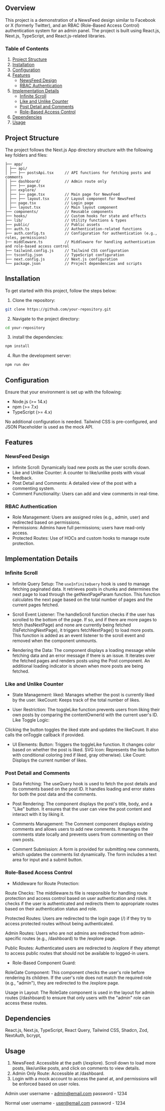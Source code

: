 ## Overview

This project is a demonstration of a NewsFeed design similar to Facebook or X (formerly Twitter), and an RBAC (Role-Based Access Control) authentication system for an admin panel. The project is built using React.js, Next.js, TypeScript, and React.js-related libraries.

### Table of Contents

1. [Project Structure](#project-structure)
2. [Installation](#installation)
3. [Configuration](#configuration)
4. [Features](#features)
   - [NewsFeed Design](#newsfeed-design)
   - [RBAC Authentication](#rbac-authentication)
5. [Implementation Details](#implementation-details)
   - [Infinite Scroll](#infinite-scroll)
   - [Like and Unlike Counter](#like-and-unlike-counter)
   - [Post Detail and Comments](#post-detail-and-comments)
   - [Role-Based Access Control](#role-based-access-control)
6. [Dependencies](#dependencies)
7. [Usage](#usage)

## Project Structure

The project follows the Next.js App directory structure with the following key folders and files:
```
├── app/
│ ├── api/
│ ├── ├── postsApi.tsx     // API functions for fetching posts and comments
│ ├── dashboard/           // Admin route only
│ ├── ├── page.tsx
│ ├── explore/
│ ├── ├── page.tsx         // Main page for NewsFeed
│ ├── ├── layout.tsx       // Layout component for NewsFeed
│ ├── page.tsx             // Login page
│ ├── layout.tsx           // Main layout component
├── components/            // Reusable components
├── hooks/                 // Custom hooks for state and effects
├── lib/                   // Utility functions & types
├── public/                // Public assets
├── auth.ts                // Authentication-related functions
├── auth.config.ts         // Configuration for authentication (e.g., roles, permissions)
├── middleware.ts          // Middleware for handling authentication and role-based access control
├── tailwind.config.js     // Tailwind CSS configuration
├── tsconfig.json          // TypeScript configuration
├── next.config.js         // Next.js configuration
└── package.json           // Project dependencies and scripts
```



## Installation

To get started with this project, follow the steps below:

1. Clone the repository:
  ```bash
  git clone https://github.com/your-repository.git
  ```

2. Navigate to the project directory:
  ```bash
  cd your-repository
  ```

3. install the dependencies:
  ```bash
  npm install
  ```

4. Run the development server:
  ```bash
  npm run dev
  ```

## Configuration

Ensure that your environment is set up with the following:

 - Node.js (>= 14.x)
 - npm (>= 7.x)
 - TypeScript (>= 4.x)

No additional configuration is needed. Tailwind CSS is pre-configured, and JSON Placeholder is used as the mock API.

## Features

### NewsFeed Design
 - Infinite Scroll: Dynamically load new posts as the user scrolls down.
 - Like and Unlike Counter: A counter to like/unlike posts with visual feedback.
 - Post Detail and Comments: A detailed view of the post with a commenting system.
 - Comment Functionality: Users can add and view comments in real-time.

### RBAC Authentication
 - Role Management: Users are assigned roles (e.g., admin, user) and redirected based on permissions.
 - Permissions: Admins have full permissions; users have read-only access.
 - Protected Routes: Use of HOCs and custom hooks to manage route protection.

## Implementation Details

### Infinite Scroll
 - Infinite Query Setup: The `useInfiniteQuery` hook is used to manage fetching paginated data. It retrieves posts in chunks and determines the next page to load through the getNextPageParam function. This function calculates the next page based on the total number of pages and the current pages fetched.

 - Scroll Event Listener: The handleScroll function checks if the user has scrolled to the bottom of the page. If so, and if there are more pages to fetch (hasNextPage) and none are currently being fetched (!isFetchingNextPage), it triggers fetchNextPage() to load more posts. This function is added as an event listener to the scroll event and removed when the component unmounts.

 - Rendering the Data: The component displays a loading message while fetching data and an error message if there is an issue. It iterates over the fetched pages and renders posts using the Post component. An additional loading indicator is shown when more posts are being fetched.

### Like and Unlike Counter

 - State Management:
liked: Manages whether the post is currently liked by the user.
likeCount: Keeps track of the total number of likes.

 - User Restriction:
The toggleLike function prevents users from liking their own posts by comparing the contentOwnerId with the current user's ID.
Like Toggle Logic:

Clicking the button toggles the liked state and updates the likeCount. It also calls the onToggle callback if provided.

 - UI Elements:
Button: Triggers the toggleLike function. It changes color based on whether the post is liked.
SVG Icon: Represents the like button with conditional coloring (red if liked, gray otherwise).
Like Count: Displays the current number of likes.


### Post Detail and Comments

 - Data Fetching: The useQuery hook is used to fetch the post details and its comments based on the post ID. It handles loading and error states for both the post data and the comments.

 - Post Rendering: The component displays the post's title, body, and a "Like" button. It ensures that the user can view the post content and interact with it by liking it.

 - Comments Management: The Comment component displays existing comments and allows users to add new comments. It manages the comments state locally and prevents users from commenting on their own posts.

 - Comment Submission: A form is provided for submitting new comments, which updates the comments list dynamically. The form includes a text area for input and a submit button.

### Role-Based Access Control

 - Middleware for Route Protection:
   
Route Checks: The middleware.ts file is responsible for handling route protection and access control based on user authentication and roles. It checks if the user is authenticated and redirects them to appropriate routes based on their authentication status and role.

Protected Routes: Users are redirected to the login page (/) if they try to access protected routes without being authenticated.

Admin Routes: Users who are not admins are redirected from admin-specific routes (e.g., /dashboard) to the /explore page.

Public Routes: Authenticated users are redirected to /explore if they attempt to access public routes that should not be available to logged-in users.

 - Role-Based Component Guard:
   
RoleGate Component: This component checks the user's role before rendering its children. If the user's role does not match the required role (e.g., "admin"), they are redirected to the /explore page.

Usage in Layout: The RoleGate component is used in the layout for admin routes (/dashboard) to ensure that only users with the "admin" role can access these routes.

## Dependencies

React.js,
Next.js,
TypeScript,
React Query,
Tailwind CSS,
Shadcn,
Zod,
NextAuth, 
bcrypt, 


## Usage
1. NewsFeed: Accessible at the path (/explore). Scroll down to load more posts,  like/unlike posts, and click on comments to view details.
2. Admin Only Route: Accessible at /dashboard. 
3. Login with a mock account to access the panel at, and permissions will be enforced based on user roles.

Admin user
username - admin@email.com
password - 1234

Normal user
username - user@email.com
password - 1234
